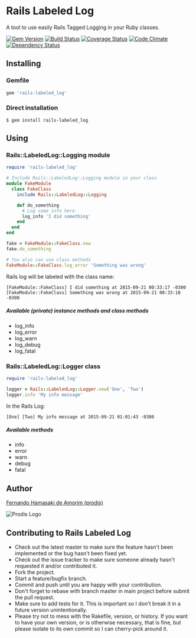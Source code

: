 # Rails Labeled Log
A tool to use easily Rails Tagged Logging in your Ruby classes.

[![Gem Version](https://badge.fury.io/rb/rails-labeled_log.png)](http://badge.fury.io/rb/rails-labeled_log)
[![Build Status](https://travis-ci.org/prodis/rails-labeled_log.png?branch=master)](https://travis-ci.org/prodis/rails-labeled_log)
[![Coverage Status](https://coveralls.io/repos/prodis/rails-labeled_log/badge.png)](https://coveralls.io/r/prodis/rails-labeled_log)
[![Code Climate](https://codeclimate.com/github/prodis/rails-labeled_log.png)](https://codeclimate.com/github/prodis/rails-labeled_log)
[![Dependency Status](https://gemnasium.com/prodis/rails-labeled_log.png)](https://gemnasium.com/prodis/rails-labeled_log)

## Installing

### Gemfile

```ruby
gem 'rails-labeled_log'
```

### Direct installation

```console
$ gem install rails-labeled_log
```


## Using

### Rails::LabeledLog::Logging module

```ruby
require 'rails-labeled_log'

# Include Rails::LabeledLog::Logging module in your class
module FakeModule
  class FakeClass
    include Rails::LabeledLog::Logging

    def do_something
      # Log some info here
      log_info 'I did something'
    end
  end
end

fake = FakeModule::FakeClass.new
fake.do_something

# You also can use class methods
FakeModule::FakeClass.log_error 'Something was wrong'
```

Rails log will be labeled with the class name:
```
[FakeModule::FakeClass] I did something at 2015-09-21 00:33:17 -0300
[FakeModule::FakeClass] Something was wrong at 2015-09-21 00:33:18 -0300
```

##### Available (private) instance methods and class methods
- log_info
- log_error
- log_warn
- log_debug
- log_fatal

### Rails::LabeledLog::Logger class

```ruby
require 'rails-labeled_log'

logger = Rails::LabeledLog::Logger.new('One', 'Two')
logger.info 'My info message'
```
In the Rails Log:
```
[One] [Two] My info message at 2015-09-21 01:01:43 -0300
```

##### Available methods
- info
- error
- warn
- debug
- fatal


## Author
[Fernando Hamasaki de Amorim (prodis)](http://prodis.blog.br)

![Prodis Logo](http://prodis.net.br/images/prodis_150.gif)


## Contributing to Rails Labeled Log

- Check out the latest master to make sure the feature hasn't been implemented or the bug hasn't been fixed yet.
- Check out the issue tracker to make sure someone already hasn't requested it and/or contributed it.
- Fork the project.
- Start a feature/bugfix branch.
- Commit and push until you are happy with your contribution.
- Don't forget to rebase with branch master in main project before submit the pull request.
- Make sure to add tests for it. This is important so I don't break it in a future version unintentionally.
- Please try not to mess with the Rakefile, version, or history. If you want to have your own version, or is otherwise necessary, that is fine, but please isolate to its own commit so I can cherry-pick around it.

